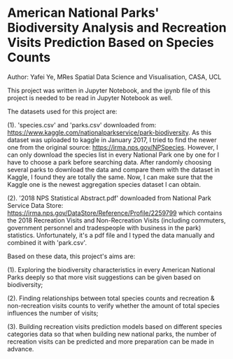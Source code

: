 # American National Parks' Biodiversity Analysis and Recreation Visits Prediction Based on Species Counts
Author: Yafei Ye, MRes Spatial Data Science and Visualisation, CASA, UCL

This project was written in Jupyter Notebook, and the ipynb file of this project is needed to be read in Jupyter Notebook as well.

The datasets used for this project are:

(1). 'species.csv' and 'parks.csv' downloaded from: https://www.kaggle.com/nationalparkservice/park-biodiversity. As this dataset was uploaded to kaggle in January 2017, I tried to find the newer one from the original source: https://irma.nps.gov/NPSpecies. However, I can only download the species list in every National Park one by one for I have to choose a park before searching data. After randomly choosing several parks to download the data and compare them with the dataset in Kaggle, I found they are totally the same. Now, I can make sure that the Kaggle one is the newest aggregation species dataset I can obtain.

(2). '2018 NPS Statistical Abstract.pdf' downloaded from National Park Service Data Store: https://irma.nps.gov/DataStore/Reference/Profile/2259799 which contains the 2018 Recreation Visits and Non-Recreation Visits (including commuters, government personnel and tradespeople with business in the park) statistics. Unfortunately, it's a pdf file and I typed the data manually and combined it with 'park.csv'.

Based on these data, this project's aims are:

(1). Exploring the biodiversity characteristics in every American National Parks deeply so that more visit suggestions can be given based on biodiversity;

(2). Finding relationships between total species counts and recreation & non-recreation visits counts to verify whether the amount of total species influences the number of visits;

(3). Building recreation visits prediction models based on different species categories data so that when building new national parks, the number of recreation visits can be predicted and more preparation can be made in advance.
